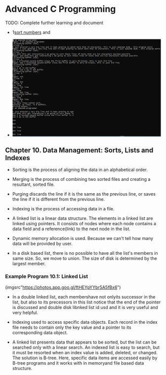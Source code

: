 # Advanced C Programming
TODO:
Complete further learning and document
* 1[sort numbers](images/testMallocCreationsImg0.png) and

* ![sortTexts](images/testMallocCreationsImg1.png)

## Chapter 10. Data Management: Sorts, Lists and Indexes

* Sorting is the process of aligning the data in an alphabetical order.

* Merging is the process of combining two sorted files and creating a resultant, sorted file.

* Purging discards the line if it is the same as the previous line, or saves the line if it is different from the previous line.

* Indexing is the process of accessing data in a file. 

* A linked list is a linear data structure. The elements in a linked list are linked using pointers. It consists of nodes where each node contains a data field and a reference(link) to the next node in the list.

* Dynamic memory allocation is used. Because we can't tell how many data will be provided by user.
  
* In a disk based list, there is no possible to have all the list's members in same size. So, we move to union. The size of disk is determined by the largest member.

### Example Program 10.1: Linked List

(imgsrc"https://photos.app.goo.gl/ftHEYpYYbr5A5fBx6")

* In a double linked list, each membershave not onlyits successor in the list, but also to its precessors in this list notice that the end of the pointer is discussed and double disk libnked list id usd and it is very useful and very helpful.

* Indexing used to access specific data objects. Each record in the index file needs to contain only the key value and a pointer to its corresponding data object.

* A linked list presents data that appears to be sorted, but the list can be searched only with a linear search. An indexed list is easy to search, but it must be resorted when an index value is added, deleted, or changed. The solution is B-tree. Here, specific data items are accessed easily by B-tree programs and it works with in memoryand file based data structure.
